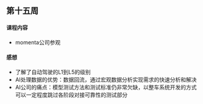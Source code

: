 ## 第十五周

#### 课程内容

- momenta公司参观

#### 感想

- 了解了自动驾驶的L1到L5的级别
- AI处理数据的优势：数据回流，通过宏观数据分析实现需求的快速分析和解决
- AI公司的痛点：模型测试方法和测试标准仍非常欠缺，以整车系统开发的方式可以一定程度跳过各阶段对接可靠性的测试部分
